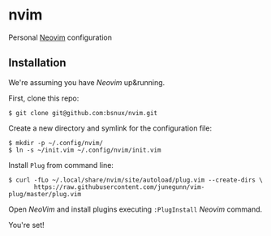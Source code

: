 # nvim

Personal [Neovim](https://neovim.io/) configuration

## Installation

We're assuming you have *Neovim* up&running.

First, clone this repo:

```
$ git clone git@github.com:bsnux/nvim.git
```

Create a new directory and symlink for the configuration file:

```
$ mkdir -p ~/.config/nvim/
$ ln -s ~/init.vim ~/.config/nvim/init.vim
```

Install `Plug` from command line:

```
$ curl -fLo ~/.local/share/nvim/site/autoload/plug.vim --create-dirs \
       https://raw.githubusercontent.com/junegunn/vim-plug/master/plug.vim
```

Open *NeoVim* and install plugins executing `:PlugInstall` *Neovim* command.

You're set!
